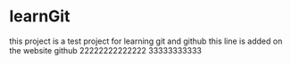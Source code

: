 # learnGit
this project is a test project for learning git and github
this line is added on the website github
22222222222222
33333333333
